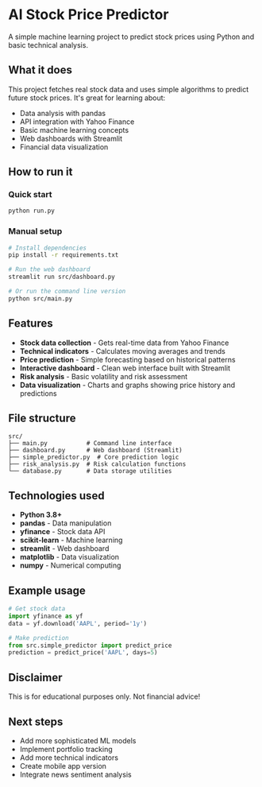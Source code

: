 # AI Stock Price Predictor

A simple machine learning project to predict stock prices using Python and basic technical analysis.

## What it does

This project fetches real stock data and uses simple algorithms to predict future stock prices. It's great for learning about:

- Data analysis with pandas
- API integration with Yahoo Finance
- Basic machine learning concepts
- Web dashboards with Streamlit
- Financial data visualization

## How to run it

### Quick start
```bash
python run.py
```

### Manual setup
```bash
# Install dependencies
pip install -r requirements.txt

# Run the web dashboard
streamlit run src/dashboard.py

# Or run the command line version
python src/main.py
```

## Features

- **Stock data collection** - Gets real-time data from Yahoo Finance
- **Technical indicators** - Calculates moving averages and trends
- **Price prediction** - Simple forecasting based on historical patterns
- **Interactive dashboard** - Clean web interface built with Streamlit
- **Risk analysis** - Basic volatility and risk assessment
- **Data visualization** - Charts and graphs showing price history and predictions

## File structure

```
src/
├── main.py           # Command line interface
├── dashboard.py      # Web dashboard (Streamlit)
├── simple_predictor.py  # Core prediction logic
├── risk_analysis.py  # Risk calculation functions
└── database.py       # Data storage utilities
```

## Technologies used

- **Python 3.8+**
- **pandas** - Data manipulation
- **yfinance** - Stock data API
- **scikit-learn** - Machine learning
- **streamlit** - Web dashboard
- **matplotlib** - Data visualization
- **numpy** - Numerical computing

## Example usage

```python
# Get stock data
import yfinance as yf
data = yf.download('AAPL', period='1y')

# Make prediction
from src.simple_predictor import predict_price
prediction = predict_price('AAPL', days=5)
```

## Disclaimer

This is for educational purposes only. Not financial advice!

## Next steps

- Add more sophisticated ML models
- Implement portfolio tracking
- Add more technical indicators
- Create mobile app version
- Integrate news sentiment analysis

